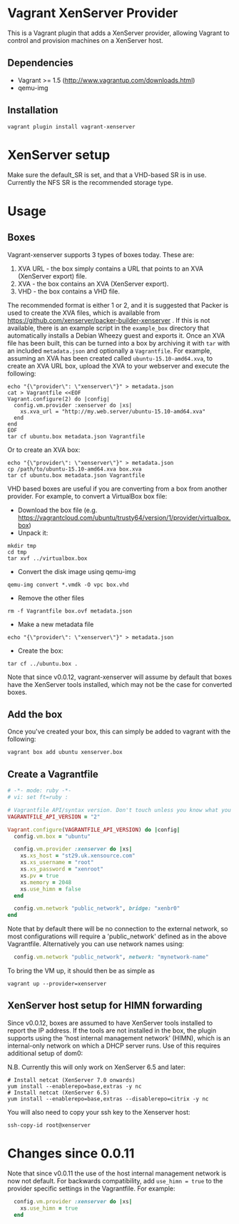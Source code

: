 # Vagrant XenServer Provider

This is a Vagrant plugin that adds a XenServer provider, allowing Vagrant to
control and provision machines on a XenServer host.

## Dependencies
* Vagrant >= 1.5 (http://www.vagrantup.com/downloads.html)
* qemu-img

## Installation
```shell
vagrant plugin install vagrant-xenserver
```

# XenServer setup

Make sure the default_SR is set, and that a VHD-based SR is in
use. Currently the NFS SR is the recommended storage type.

# Usage

## Boxes

Vagrant-xenserver supports 3 types of boxes today. These are:

1. XVA URL - the box simply contains a URL that points to an XVA
   (XenServer export) file.
2. XVA - the box contains an XVA (XenServer export).
3. VHD - the box contains a VHD file.

The recommended format is either 1 or 2, and it is suggested that
Packer is used to create the XVA files, which is available from
https://github.com/xenserver/packer-builder-xenserver . If this is not
available, there is an example script in the `example_box` directory
that automatically installs a Debian Wheezy guest and exports it. Once
an XVA file has been built, this can be turned into a box by archiving
it with `tar` with an included `metadata.json` and optionally a
`Vagrantfile`. For example, assuming an XVA has been created called
`ubuntu-15.10-amd64.xva`, to create an XVA URL box, upload the XVA to
your webserver and execute the following:

```shell
echo "{\"provider\": \"xenserver\"}" > metadata.json
cat > Vagrantfile <<EOF
Vagrant.configure(2) do |config|
  config.vm.provider :xenserver do |xs|
    xs.xva_url = "http://my.web.server/ubuntu-15.10-amd64.xva"
  end
end
EOF
tar cf ubuntu.box metadata.json Vagrantfile
```

Or to create an XVA box:

```shell
echo "{\"provider\": \"xenserver\"}" > metadata.json
cp /path/to/ubuntu-15.10-amd64.xva box.xva
tar cf ubuntu.box metadata.json Vagrantfile
```

VHD based boxes are useful if you are converting from a box from
another provider. For example, to convert a VirtualBox box file:

* Download the box file (e.g. https://vagrantcloud.com/ubuntu/trusty64/version/1/provider/virtualbox.box)
* Unpack it:
```shell
mkdir tmp
cd tmp
tar xvf ../virtualbox.box
```
* Convert the disk image using qemu-img
```shell
qemu-img convert *.vmdk -O vpc box.vhd
```
* Remove the other files
```shell
rm -f Vagrantfile box.ovf metadata.json
```
* Make a new metadata file
```shell
echo "{\"provider\": \"xenserver\"}" > metadata.json
```
* Create the box:
```shell
tar cf ../ubuntu.box .
```

Note that since v0.0.12, vagrant-xenserver will assume by default that
boxes have the XenServer tools installed, which may not be the case
for converted boxes.

## Add the box

Once you've created your box, this can simply be added to vagrant with
the following:

```shell
vagrant box add ubuntu xenserver.box
```

## Create a Vagrantfile

```ruby
# -*- mode: ruby -*-
# vi: set ft=ruby :

# Vagrantfile API/syntax version. Don't touch unless you know what you're doing!
VAGRANTFILE_API_VERSION = "2"

Vagrant.configure(VAGRANTFILE_API_VERSION) do |config|
  config.vm.box = "ubuntu"

  config.vm.provider :xenserver do |xs|
    xs.xs_host = "st29.uk.xensource.com"
    xs.xs_username = "root"
    xs.xs_password = "xenroot"
    xs.pv = true
    xs.memory = 2048
    xs.use_himn = false
  end

  config.vm.network "public_network", bridge: "xenbr0"
end
```

Note that by default there will be no connection to the external
network, so most configurations will require a 'public_network'
defined as in the above Vagrantfile. Alternatively you can use
network names using:

```ruby
  config.vm.network "public_network", network: "mynetwork-name"
```

To bring the VM up, it should then be as simple as

```shell
vagrant up --provider=xenserver
```

## XenServer host setup for HIMN forwarding

Since v0.0.12, boxes are assumed to have XenServer tools installed to
report the IP address. If the tools are not installed in the box, the
plugin supports using the 'host internal management network' (HIMN),
which is an internal-only network on which a DHCP server runs. Use of
this requires additional setup of dom0:

N.B. Currently this will only work on XenServer 6.5 and later:
```shell
# Install netcat (XenServer 7.0 onwards)
yum install --enablerepo=base,extras -y nc
# Install netcat (XenServer 6.5)
yum install --enablerepo=base,extras --disablerepo=citrix -y nc
```

You will also need to copy your ssh key to the Xenserver host:

    ssh-copy-id root@xenserver

# Changes since 0.0.11
Note that since v0.0.11 the use of the host internal management network is now
not default. For backwards compatibility, add `use_himn = true` to the provider
specific settings in the Vagrantfile. For example:

```ruby
  config.vm.provider :xenserver do |xs|
    xs.use_himn = true
  end
```



